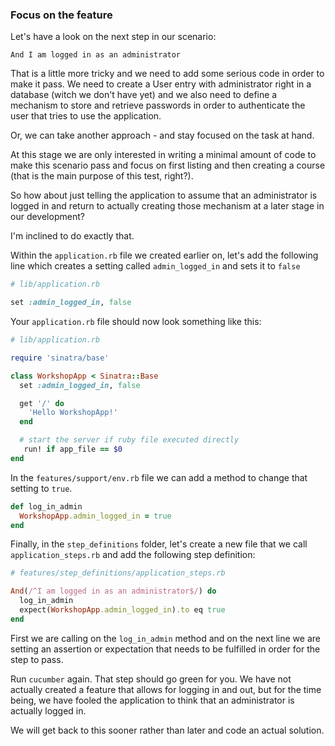 ### Focus on the feature

Let's have a look on the next step in our scenario:

```
And I am logged in as an administrator
```

That is a little more tricky and we need to add some serious code in order to make it pass.
We need to create a User entry with administrator right in a database (witch we don't have yet) and
we also need to define a mechanism to store and retrieve passwords in order to authenticate the user that tries to use the application.

Or, we can take another approach - and stay focused on the task at hand.

At this stage we are only interested in writing a minimal amount of code to make this scenario pass and focus on
first listing and then creating a course (that is the main purpose of this test, right?).

So how about just telling the application to assume that an administrator is logged in and return to actually creating those mechanism at a later stage in our development?

I'm inclined to do exactly that.

Within the `application.rb` file we created earlier on, let's add the following line which creates a setting called `admin_logged_in` and sets it to `false`

```ruby
# lib/application.rb

set :admin_logged_in, false
```

Your `application.rb` file should now look something like this:

```ruby
# lib/application.rb

require 'sinatra/base'

class WorkshopApp < Sinatra::Base
  set :admin_logged_in, false

  get '/' do
    'Hello WorkshopApp!'
  end

  # start the server if ruby file executed directly
   run! if app_file == $0
end
```

In the `features/support/env.rb` file we can add a method to change that setting to `true`.

```ruby
def log_in_admin
  WorkshopApp.admin_logged_in = true
end
```

Finally, in the `step_definitions` folder, let's create a new file that we call `application_steps.rb` and add the following step definition:

```ruby
# features/step_definitions/application_steps.rb

And(/^I am logged in as an administrator$/) do
  log_in_admin
  expect(WorkshopApp.admin_logged_in).to eq true
end
```

First we are calling on the `log_in_admin` method and on the next line we are setting an assertion or expectation that needs to be fulfilled in order for the step to pass.

Run `cucumber` again. That step should go green for you. We have not actually created a feature that allows for logging in and out, but for the time being, we have fooled the application to think that an administrator is actually logged in.

We will get back to this sooner rather than later and code an actual solution.
